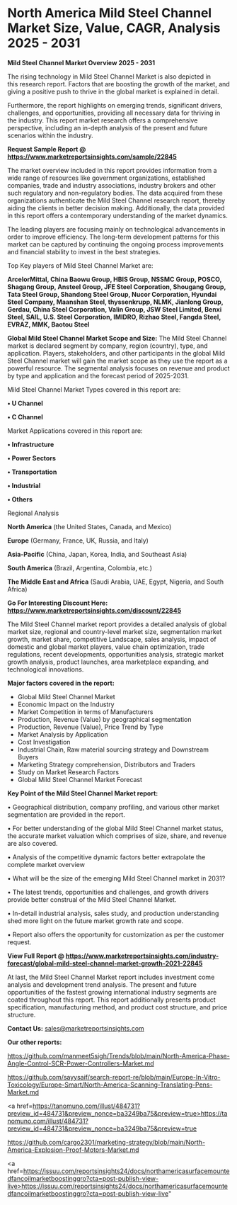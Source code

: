 # North America Mild Steel Channel Market Size, Value, CAGR, Analysis 2025 - 2031

<Strong> Mild Steel Channel Market Overview 2025 - 2031</strong>

The rising technology in Mild Steel Channel Market is also depicted in this research report. Factors that are boosting the growth of the market, and giving a positive push to thrive in the global market is explained in detail.

Furthermore, the report highlights on emerging trends, significant drivers, challenges, and opportunities, providing all necessary data for thriving in the industry. This report market research offers a comprehensive perspective, including an in-depth analysis of the present and future scenarios within the industry.

<strong>Request Sample Report @ <a href=https://www.marketreportsinsights.com/sample/22845>https://www.marketreportsinsights.com/sample/22845</a></strong>

The market overview included in this report provides information from a wide range of resources like government organizations, established companies, trade and industry associations, industry brokers and other such regulatory and non-regulatory bodies. The data acquired from these organizations authenticate the Mild Steel Channel research report, thereby aiding the clients in better decision making. Additionally, the data provided in this report offers a contemporary understanding of the market dynamics.

The leading players are focusing mainly on technological advancements in order to improve efficiency. The long-term development patterns for this market can be captured by continuing the ongoing process improvements and financial stability to invest in the best strategies.

Top Key players of Mild Steel Channel Market are:

<strong>ArcelorMittal, China Baowu Group, HBIS Group, NSSMC Group, POSCO, Shagang Group, Ansteel Group, JFE Steel Corporation, Shougang Group, Tata Steel Group, Shandong Steel Group, Nucor Corporation, Hyundai Steel Company, Maanshan Steel, thyssenkrupp, NLMK, Jianlong Group, Gerdau, China Steel Corporation, Valin Group, JSW Steel Limited, Benxi Steel, SAIL, U.S. Steel Corporation, IMIDRO, Rizhao Steel, Fangda Steel, EVRAZ, MMK, Baotou Steel</strong>

<strong><b>Global Mild Steel Channel Market Scope and Size:</b></strong>
The Mild Steel Channel market is declared segment by company, region (country), type, and application. Players, stakeholders, and other participants in the global Mild Steel Channel market will gain the market scope as they use the report as a powerful resource. The segmental analysis focuses on revenue and product by type and application and the forecast period of 2025-2031.

Mild Steel Channel Market Types covered in this report are:

<strong>• U Channel

• C Channel</strong>

Market Applications covered in this report are:

<strong>• Infrastructure

• Power Sectors

• Transportation

• Industrial

• Others</strong> 

Regional Analysis

<strong>North America</strong> (the United States, Canada, and Mexico)

<strong>Europe</strong> (Germany, France, UK, Russia, and Italy)

<strong>Asia-Pacific</strong> (China, Japan, Korea, India, and Southeast Asia)

<strong>South America</strong> (Brazil, Argentina, Colombia, etc.)

<strong>The Middle East and Africa</strong> (Saudi Arabia, UAE, Egypt, Nigeria, and South Africa)

<strong>Go For Interesting Discount Here: <a href=https://www.marketreportsinsights.com/discount/22845>https://www.marketreportsinsights.com/discount/22845</a></strong>

The Mild Steel Channel market report provides a detailed analysis of global market size, regional and country-level market size, segmentation market growth, market share, competitive Landscape, sales analysis, impact of domestic and global market players, value chain optimization, trade regulations, recent developments, opportunities analysis, strategic market growth analysis, product launches, area marketplace expanding, and technological innovations.

<strong><b>Major factors covered in the report:</b></strong>
<ul>
  <li>Global Mild Steel Channel Market </li>
  <li>Economic Impact on the Industry</li>
  <li>Market Competition in terms of Manufacturers</li>
  <li>Production, Revenue (Value) by geographical segmentation</li>
  <li>Production, Revenue (Value), Price Trend by Type</li>
  <li>Market Analysis by Application</li>
  <li>Cost Investigation</li>
  <li>Industrial Chain, Raw material sourcing strategy and Downstream Buyers</li>
  <li>Marketing Strategy comprehension, Distributors and Traders</li>
  <li>Study on Market Research Factors</li>
  <li>Global Mild Steel Channel Market Forecast</li>
</ul>

<strong><b>Key Point of the Mild Steel Channel Market report:</b></strong>

• Geographical distribution, company profiling, and various other market segmentation are provided in the report.

• For better understanding of the global Mild Steel Channel market status, the accurate market valuation which comprises of size, share, and revenue are also covered.

• Analysis of the competitive dynamic factors better extrapolate the complete market overview

• What will be the size of the emerging Mild Steel Channel market in 2031?

• The latest trends, opportunities and challenges, and growth drivers provide better construal of the Mild Steel Channel Market.

• In-detail industrial analysis, sales study, and production understanding shed more light on the future market growth rate and scope.

• Report also offers the opportunity for customization as per the customer request.

<strong><b>View Full Report @ <a href=https://www.marketreportsinsights.com/industry-forecast/global-mild-steel-channel-market-growth-2021-22845>https://www.marketreportsinsights.com/industry-forecast/global-mild-steel-channel-market-growth-2021-22845</a></b></strong>


At last, the Mild Steel Channel Market report includes investment come analysis and development trend analysis. The present and future opportunities of the fastest growing international industry segments are coated throughout this report. This report additionally presents product specification, manufacturing method, and product cost structure, and price structure.

<strong>Contact Us:</strong>
sales@marketreportsinsights.com

<strong>Our other reports:</strong>

<a href=https://github.com/manmeet5sigh/Trends/blob/main/North-America-Phase-Angle-Control-SCR-Power-Controllers-Market.md>https://github.com/manmeet5sigh/Trends/blob/main/North-America-Phase-Angle-Control-SCR-Power-Controllers-Market.md</a>

<a href=https://github.com/sayysaif/search-report-re/blob/main/Europe-In-Vitro-Toxicology/Europe-Smart/North-America-Scanning-Translating-Pens-Market.md>https://github.com/sayysaif/search-report-re/blob/main/Europe-In-Vitro-Toxicology/Europe-Smart/North-America-Scanning-Translating-Pens-Market.md</a>

<a href=https://tanomuno.com/illust/484731?preview_id=484731&preview_nonce=ba3249ba75&preview=true>https://tanomuno.com/illust/484731?preview_id=484731&preview_nonce=ba3249ba75&preview=true</a>

<a href=https://github.com/cargo2301/marketing-strategy/blob/main/North-America-Explosion-Proof-Motors-Market.md>https://github.com/cargo2301/marketing-strategy/blob/main/North-America-Explosion-Proof-Motors-Market.md</a>

<a href=https://issuu.com/reportsinsights24/docs/northamericasurfacemountedfancoilmarketboostinggro?cta=post-publish-view-live>https://issuu.com/reportsinsights24/docs/northamericasurfacemountedfancoilmarketboostinggro?cta=post-publish-view-live</a>"
